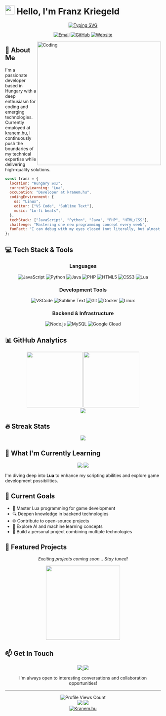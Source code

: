 # <img src="https://media.giphy.com/media/hvRJCLFzcasrR4ia7z/giphy.gif" width="30px"> Hello, I'm Franz Kriegeld

<div align="center">
  <a href="https://git.io/typing-svg"><img src="https://readme-typing-svg.herokuapp.com?font=Fira+Code&pause=1000&color=0A84FF&center=true&vCenter=true&random=false&width=435&lines=Developer+%7C+Problem+Solver;JS+%2F+Python+%2F+Java+Enthusiast;Always+learning+new+technologies;Turning+caffeine+into+code" alt="Typing SVG" /></a>
</div>

<p align="center">
  <a href="mailto:hello@bencebakos.hu"><img src="https://img.shields.io/badge/Email-hello%40bencebakos.hu-EA4335?style=for-the-badge&logo=gmail&logoColor=white" alt="Email" /></a>
  <a href="https://github.com/FranzKriegeld0345"><img src="https://img.shields.io/badge/GitHub-FranzKriegeld0345-181717?style=for-the-badge&logo=github&logoColor=white" alt="GitHub" /></a>
  <a href="https://kranem.hu"><img src="https://img.shields.io/badge/Working_At-kranem.hu-0078D7?style=for-the-badge&logo=internetexplorer&logoColor=white" alt="Website" /></a>
</p>

<img align="right" alt="Coding" width="400" src="https://raw.githubusercontent.com/abhisheknaiidu/abhisheknaiidu/master/code.gif">

## 🚀 About Me

I'm a passionate developer based in Hungary with a deep enthusiasm for coding and emerging technologies. Currently employed at [kranem.hu](https://kranem.hu), I continuously push the boundaries of my technical expertise while delivering high-quality solutions.

```javascript
const franz = {
  location: "Hungary 🇭🇺",
  currentlyLearning: "Lua",
  occupation: "Developer at kranem.hu",
  codingEnvironment: {
    os: "Linux",
    editor: ["VS Code", "Sublime Text"],
    music: "Lo-fi beats",
  },
  techStack: ["JavaScript", "Python", "Java", "PHP", "HTML/CSS"],
  challenge: "Mastering one new programming concept every week",
  funFact: "I can debug with my eyes closed (not literally, but almost!)"
};
```

## 💻 Tech Stack & Tools

<div align="center">
  
### Languages
![JavaScript](https://img.shields.io/badge/JavaScript-F7DF1E?style=for-the-badge&logo=javascript&logoColor=black)
![Python](https://img.shields.io/badge/Python-3776AB?style=for-the-badge&logo=python&logoColor=white)
![Java](https://img.shields.io/badge/Java-ED8B00?style=for-the-badge&logo=openjdk&logoColor=white)
![PHP](https://img.shields.io/badge/PHP-777BB4?style=for-the-badge&logo=php&logoColor=white)
![HTML5](https://img.shields.io/badge/HTML5-E34F26?style=for-the-badge&logo=html5&logoColor=white)
![CSS3](https://img.shields.io/badge/CSS3-1572B6?style=for-the-badge&logo=css3&logoColor=white)
![Lua](https://img.shields.io/badge/Lua-2C2D72?style=for-the-badge&logo=lua&logoColor=white)

### Development Tools
![VSCode](https://img.shields.io/badge/VS_Code-0078D4?style=for-the-badge&logo=visual%20studio%20code&logoColor=white)
![Sublime Text](https://img.shields.io/badge/Sublime_Text-FF9800?style=for-the-badge&logo=sublime-text&logoColor=white)
![Git](https://img.shields.io/badge/Git-F05032?style=for-the-badge&logo=git&logoColor=white)
![Docker](https://img.shields.io/badge/Docker-2CA5E0?style=for-the-badge&logo=docker&logoColor=white)
![Linux](https://img.shields.io/badge/Linux-FCC624?style=for-the-badge&logo=linux&logoColor=black)

### Backend & Infrastructure
![Node.js](https://img.shields.io/badge/Node.js-339933?style=for-the-badge&logo=nodedotjs&logoColor=white)
![MySQL](https://img.shields.io/badge/MySQL-4479A1?style=for-the-badge&logo=mysql&logoColor=white)
![Google Cloud](https://img.shields.io/badge/Google_Cloud-4285F4?style=for-the-badge&logo=google-cloud&logoColor=white)

</div>

## 📊 GitHub Analytics

<div align="center">
  <img height="180em" src="https://github-readme-stats.vercel.app/api?username=FranzKriegeld0345&show_icons=true&theme=radical&count_private=true&include_all_commits=true&border_radius=8" />
  <img height="180em" src="https://github-readme-stats.vercel.app/api/top-langs/?username=FranzKriegeld0345&layout=compact&langs_count=8&theme=radical&border_radius=8" />
</div>

<div align="center">
  <img src="https://github-profile-trophy.vercel.app/?username=FranzKriegeld0345&theme=radical&no-frame=true&margin-w=15&margin-h=15&column=7" />
</div>

## 🔥 Streak Stats
<div align="center">
  <img src="https://github-readme-streak-stats.herokuapp.com/?user=FranzKriegeld0345&theme=radical&hide_border=true" />
</div>

## 🌱 What I'm Currently Learning

<div align="center">
  <img src="https://img.shields.io/badge/Lua-2C2D72?style=for-the-badge&logo=lua&logoColor=white" />
  <img src="https://progress-bar.dev/35?title=Progress&width=400&color=2C2D72" />
</div>

I'm diving deep into **Lua** to enhance my scripting abilities and explore game development possibilities.

## 🚀 Current Goals

- 📘 Master Lua programming for game development
- 🔍 Deepen knowledge in backend technologies
- 🌐 Contribute to open-source projects
- 🧠 Explore AI and machine learning concepts
- 📱 Build a personal project combining multiple technologies

## 📂 Featured Projects

<div align="center">
  
  *Exciting projects coming soon... Stay tuned!*
  
  <img src="https://raw.githubusercontent.com/ShahriarShafin/ShahriarShafin/main/Assets/workbench.gif" width="240" />
</div>

## 📫 Get In Touch

<div align="center">
  <a href="mailto:hello@bencebakos.hu">
    <img src="https://img.shields.io/badge/Email-hello%40bencebakos.hu-D14836?style=for-the-badge&logo=gmail&logoColor=white" />
  </a>
  <a href="https://github.com/FranzKriegeld0345">
    <img src="https://img.shields.io/badge/GitHub-FranzKriegeld0345-181717?style=for-the-badge&logo=github&logoColor=white" />
  </a>
  <p>I'm always open to interesting conversations and collaboration opportunities!</p>
</div>

---

<div align="center">
  <img src="https://komarev.com/ghpvc/?username=FranzKriegeld0345&style=for-the-badge&color=blueviolet" alt="Profile Views Count" />
</div>

<div align="center">
  <img src="https://forthebadge.com/images/badges/built-with-love.svg" />
  <img src="https://forthebadge.com/images/badges/powered-by-coffee.svg" />
</div>

<div align="center">
  <a href="https://kranem.hu" target="_blank">
    <img src="https://img.shields.io/badge/Proud_to_work_at-kranem.hu-0078D7?style=for-the-badge&logo=firefox&logoColor=white" alt="Kranem.hu" />
  </a>
</div>
